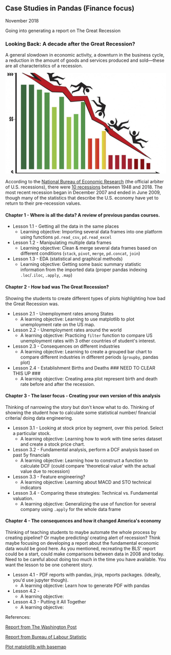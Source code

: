 ## Case Studies in Pandas (Finance focus)

November 2018

Going into generating a report on The Great Recession

### **Looking Back: A decade after the Great Recession?**

A general slowdown in economic activity, a downturn in the business  cycle, a reduction in the amount of goods and services produced and  sold—these are all characteristics of a recession.

  ![](assets/recession.jpeg)   

According to the [National Bureau of Economic Research](http://www.nber.org/) (the official arbiter of  U.S. recessions), there were [10 recessions](http://www.nber.org/cycles/)  between 1948 and 2018.  The most recent recession began in December  2007 and ended in June 2009, though many of the statistics that describe  the U.S. economy have yet to return to their pre-recession values.

#### Chapter 1 - Where is all the data? A review of previous pandas courses.

- Lesson 1.1 - Getting all the data in the same places
  - Learning objective: Importing several data frames into one platform using functions `pd.read_csv`, `pd.read_excel`
- Lesson 1.2 - Manipulating multiple data frames
  - Learning objective: Clean & merge several data frames based on different conditions (`stack`, `pivot`, `merge`, `pd.concat`, `join`)
- Lesson 1.3 - EDA (statistical and graphical methods)
  - Learning objective: Getting some basic summary statistic information from the imported data (proper pandas indexing `.loc`/`.iloc`, `.apply`, `.map`)

#### Chapter 2 - How bad was The Great Recession?

Showing the students to create different types of plots highlighting how bad the Great Recession was.  

- Lesson 2.1 - Unemployment rates among States
  - A learning objective: Learning to use matplotlib to plot unemployment rate on the US map.
- Lesson 2.2 - Unemployment rates around the world
  - A learning objective: Practicing `filter` function to compare US unemployment rates with 3 other countries of student's interest.
- Lesson 2.3 - Consequences on different industries
  - A learning objective: Learning to create a grouped bar chart to compare different industries in different periods (`groupby`, pandas plot)
- Lesson 2.4 - Establishment Births and Deaths ### NEED TO CLEAR THIS UP ###
  - A learning objective: Creating area plot represent birth and death rate before and after the recession.

#### Chapter 3 - The laser focus - Creating your own version of this analysis

Thinking of narrowing the story but don't know what to do. Thinking of showing the student how to calculate some statistical number/ financial criteria/ doing data engineering.

- Lesson 3.1 -  Looking at stock price by segment, over this period. Select a particular stock.
  - A learning objective: Learning how to work with time series dataset and create a stock price chart.
- Lesson 3.2 - Fundamental analysis, perform a DCF analysis based on past 5y financials
  - A learning objective: Learning how to construct a function to calculate DCF (could compare 'theoretical value' with the actual value due to recession)
- Lesson 3.3 - Feature engineering?
  - A learning objective: Learning about MACD and STO technical indicators
- Lesson 3.4 - Comparing these strategies: Technical vs. Fundamental valuation.
  - A learning objective: Generalizing the use of function for several company using `.apply` for the whole data frame

#### Chapter 4 - The consequences and how it changed America's economy

Thinking of teaching students to maybe automate the whole process by creating pipeline? Or maybe predicting/ creating alert of recession?
Think maybe focusing on developing a report about the fundamental economic data would be good here. As you mentioned, recreating the BLS' report could be a start, could make comparisons between data in 2008 and today. Need to be careful about doing too much in the time you have available. You want the lesson to be one coherent story.

- Lesson 4.1 - PDF reports with pandas, jinja, reports packages. (ideally, you'd use jupyter though).
  - A learning objective: Learn how to generate PDF with pandas
- Lesson 4.2 -
  - A learning objective:
- Lesson 4.3 - Putting it All Together
  - A learning objective:

References:

[Report from The Washington Post](https://www.washingtonpost.com/graphics/2018/business/great-recession-10-years-out/?noredirect=on&utm_term=.28f090cdbafd)

[Report from Bureau of Labour Statistic](https://www.bls.gov/spotlight/2012/recession)

[Plot matplotlib with basemap](https://stackoverflow.com/questions/39742305/how-to-use-basemap-python-to-plot-us-with-50-states)
